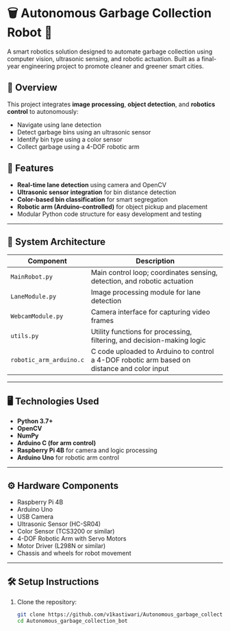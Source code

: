 # 🗑️ Autonomous Garbage Collection Robot 🤖

A smart robotics solution designed to automate garbage collection using computer vision, ultrasonic sensing, and robotic actuation. Built as a final-year engineering project to promote cleaner and greener smart cities.

## 📌 Overview

This project integrates **image processing**, **object detection**, and **robotics control** to autonomously:
- Navigate using lane detection
- Detect garbage bins using an ultrasonic sensor
- Identify bin type using a color sensor
- Collect garbage using a 4-DOF robotic arm

## 🚀 Features
- **Real-time lane detection** using camera and OpenCV
- **Ultrasonic sensor integration** for bin distance detection
- **Color-based bin classification** for smart segregation
- **Robotic arm (Arduino-controlled)** for object pickup and placement
- Modular Python code structure for easy development and testing

---

## 🧠 System Architecture

| Component | Description |
|----------|-------------|
| `MainRobot.py` | Main control loop; coordinates sensing, detection, and robotic actuation |
| `LaneModule.py` | Image processing module for lane detection |
| `WebcamModule.py` | Camera interface for capturing video frames |
| `utils.py` | Utility functions for processing, filtering, and decision-making logic |
| `robotic_arm_arduino.c` | C code uploaded to Arduino to control a 4-DOF robotic arm based on distance and color input |

---

## 🖥️ Technologies Used

- **Python 3.7+**
- **OpenCV**
- **NumPy**
- **Arduino C (for arm control)**
- **Raspberry Pi 4B** for camera and logic processing
- **Arduino Uno** for robotic arm control

---

## ⚙️ Hardware Components

- Raspberry Pi 4B
- Arduino Uno
- USB Camera
- Ultrasonic Sensor (HC-SR04)
- Color Sensor (TCS3200 or similar)
- 4-DOF Robotic Arm with Servo Motors
- Motor Driver (L298N or similar)
- Chassis and wheels for robot movement

---

## 🛠️ Setup Instructions

1. Clone the repository:
   ```bash
   git clone https://github.com/v1kastiwari/Autonomous_garbage_collection_bot.git
   cd Autonomous_garbage_collection_bot
